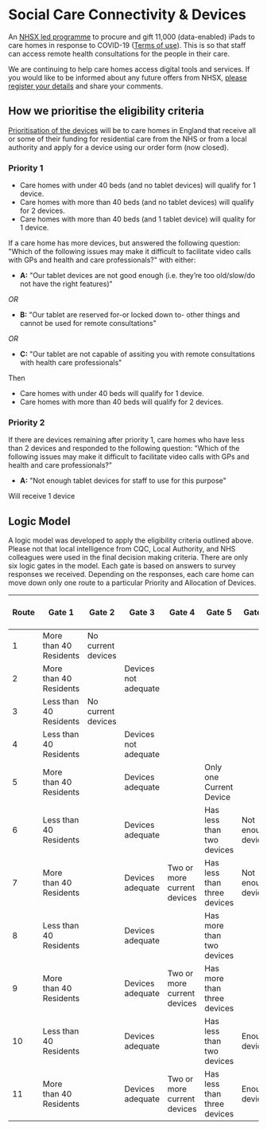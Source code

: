 # Social Care Connectivity & Devices
An [NHSX led programme](https://www.nhsx.nhs.uk/covid-19-response/social-care/ipad-offer-care-homes/) to procure and gift 11,000 (data-enabled) iPads to care homes in response to COVID-19 ([Terms of use](https://www.nhsx.nhs.uk/covid-19-response/social-care/terms-use-and-eligibility-criteria-ipads-care-homes/)). This is so that staff can access remote health consultations for the people in their care.

We are continuing to help care homes access digital tools and services. If you would like to be informed about any future offers from NHSX, [please register your details](https://www.smartsurvey.co.uk/s/2UGJAW/) and share your comments.

## How we prioritise the eligibility criteria

[Prioritisation of the devices](https://www.nhsx.nhs.uk/covid-19-response/social-care/eligibility-criteria-ipad-offer/) will be to care homes in England that receive all or some of their funding for residential care from the NHS or from a local authority and apply for a device using our order form (now closed).

### Priority 1

- Care homes with under 40 beds (and no tablet devices) will qualify for 1 device. 
- Care homes with more than 40 beds (and no tablet devices) will qualify for 2 devices. 
- Care homes with more than 40 beds (and 1 tablet device) will quality for 1 device.

If a care home has more devices, but answered the following question: "Which of the following issues may make it difficult to facilitate video calls with GPs and health and care professionals?" with either:
- **A:** "Our tablet devices are not good enough (i.e. they’re too old/slow/do not have the right features)"

*OR*
- **B:** "Our tablet are reserved for-or locked down to- other things and cannot be used for remote consultations"

*OR*
- **C:** "Our tablet are not capable of assiting you with remote consultations with health care professionals"

Then
- Care homes with under 40 beds will qualify for 1 device. 
- Care homes with more than 40 beds will qualify for 2 devices. 

### Priority 2

If there are devices remaining after priority 1, care homes who have less than 2 devices and responded to the following question: "Which of the following issues may make it difficult to facilitate video calls with GPs and health and care professionals?"
- **A:** "Not enough tablet devices for staff to use for this purpose"

Will receive 1 device

## Logic Model

A logic model was developed to apply the eligibility criteria outlined above. Please not that local intelligence from CQC, Local Authority, and NHS colleagues were used in the final decision making criteria. There are only six logic gates in the model. Each gate is based on answers to survey responses we received. Depending on the responses, each care home can move down only one route to a particular Priority and Allocation of Devices.

|Route|Gate 1|Gate 2|Gate 3|Gate 4|Gate 5|Gate 6|Priority|Number of iPads|
|-|-|-|-|-|-|-|-|-:|
|1|More than 40 Residents|No current devices| | | |	|Priority One|2|
|2|More than 40 Residents| |Devices not adequate| | | |Priority One	|2|
|3|Less than 40 Residents|No current devices| | | |	|Priority One	|1|
|4|Less than 40 Residents|	|Devices not adequate | | |	|Priority One|1|
|5|More than 40 Residents| |Devices adequate|	|Only one Current Device| |Priority One|1|
|6|Less than 40 Residents| |Devices adequate|	|Has less than two devices|Not enough devices|Priority Two|1|
|7|More than 40 Residents| |Devices adequate|	Two or more current devices|Has less than three devices	|Not enough devices	|Priority Two|1|
|8|Less than 40 Residents| |Devices adequate| |Has more than two devices| |Ineligible|0|
|9|More than 40 Residents| |Devices adequate|Two or more current devices|Has more than three devices| |Ineligible	|0|
|10|Less than 40 Residents| |Devices adequate| |Has less than two devices|Enough devices	|Ineligible	|0|
|11|More than 40 Residents||Devices adequate|Two or more current devices|Has less than three devices|Enough devices|Ineligible|0|
